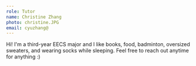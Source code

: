 ```yaml
---
role: Tutor
name: Christine Zhang
photo: christine.JPG
email: cyuzhang@
---
```

Hi! I'm a third-year EECS major and I like books, food, badminton, oversized sweaters, and wearing socks while sleeping. Feel free to reach out anytime for anything :)